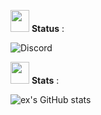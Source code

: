 <img src="https://distok.top/stickers/749043879713701898/749052944682582036.gif" width="30" height="35" /> **__Status__** :

![Discord](https://discord-readme-badge.vercel.app/api?id=897155472887529582)


<img src="https://cdn3.emoji.gg/emojis/9656-stats.png" width="30" height="35" /> **__Stats__** :


![ex's GitHub stats](https://github-readme-stats.vercel.app/api?username=ex0404&show_icons=true&theme=radical)

